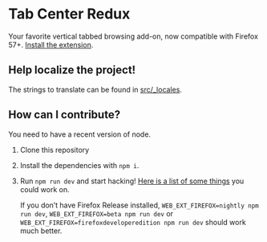# Tab Center Redux

Your favorite vertical tabbed browsing add-on, now compatible with Firefox 57+.
[Install the extension](https://addons.mozilla.org/firefox/addon/tab-center-redux/).

## Help localize the project!
The strings to translate can be found in [src/_locales](https://github.com/eoger/tabcenter-redux/tree/master/src/_locales).

## How can I contribute?

You need to have a recent version of node.
1. Clone this repository
2. Install the dependencies with `npm i`.
3. Run `npm run dev` and start hacking! [Here is a list of some things](https://github.com/eoger/tabcenter-redux/issues?q=is%3Aopen+is%3Aissue+label%3AA-P2) you could work on.

   If you don’t have Firefox Release installed, `WEB_EXT_FIREFOX=nightly npm run dev`, `WEB_EXT_FIREFOX=beta npm run dev` or `WEB_EXT_FIREFOX=firefoxdeveloperedition npm run dev` should work much better.

